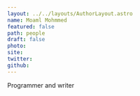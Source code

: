 ```yaml
---
layout: ../../layouts/AuthorLayout.astro
name: Moaml Mohmmed
featured: false
path: people
draft: false
photo: 
site: 
twitter: 
github: 
---
```


Programmer and writer